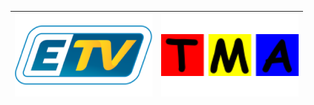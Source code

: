 | ![](https://raw.githubusercontent.com/RevGear/logo/master/Countries/GP/ETV.png) | ![](https://raw.githubusercontent.com/RevGear/logo/master/Countries/GP/TMA.png)  | 
|:---:|:---:| 	
